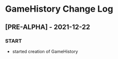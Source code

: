 # GameHistory Change Log

## [PRE-ALPHA] - 2021-12-22
 
### START

- started creation of GameHistory
